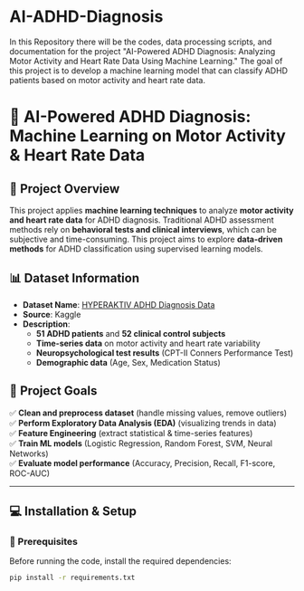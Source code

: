# AI-ADHD-Diagnosis
In this Repository there will be the codes, data processing scripts, and documentation for the project "AI-Powered ADHD Diagnosis: Analyzing Motor Activity and Heart Rate Data Using Machine Learning." The goal of this project is to develop a machine learning model that can classify ADHD patients based on motor activity and heart rate data.
# 🧠 AI-Powered ADHD Diagnosis: Machine Learning on Motor Activity & Heart Rate Data

## **📌 Project Overview**
This project applies **machine learning techniques** to analyze **motor activity and heart rate data** for ADHD diagnosis. Traditional ADHD assessment methods rely on **behavioral tests and clinical interviews**, which can be subjective and time-consuming. This project aims to explore **data-driven methods** for ADHD classification using supervised learning models.

## **📊 Dataset Information**
- **Dataset Name**: [HYPERAKTIV ADHD Diagnosis Data](https://www.kaggle.com/datasets/arashnic/adhd-diagnosis-data)
- **Source**: Kaggle  
- **Description**:  
  - **51 ADHD patients** and **52 clinical control subjects**  
  - **Time-series data** on motor activity and heart rate variability  
  - **Neuropsychological test results** (CPT-II Conners Performance Test)  
  - **Demographic data** (Age, Sex, Medication Status)  

## **🎯 Project Goals**
✅ **Clean and preprocess dataset** (handle missing values, remove outliers)  
✅ **Perform Exploratory Data Analysis (EDA)** (visualizing trends in data)  
✅ **Feature Engineering** (extract statistical & time-series features)  
✅ **Train ML models** (Logistic Regression, Random Forest, SVM, Neural Networks)  
✅ **Evaluate model performance** (Accuracy, Precision, Recall, F1-score, ROC-AUC)  

---

## **💻 Installation & Setup**
### **🔹 Prerequisites**
Before running the code, install the required dependencies:
```bash
pip install -r requirements.txt
